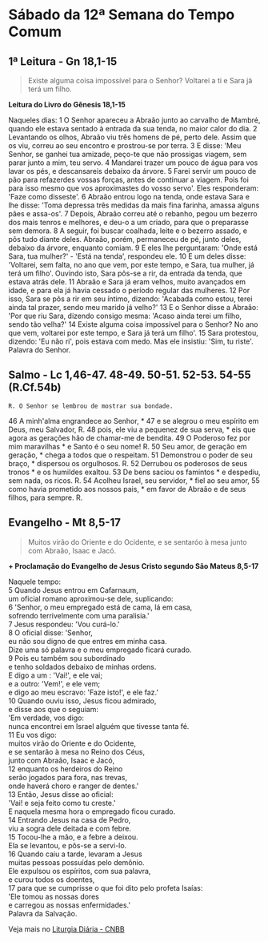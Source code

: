 # Sábado da 12ª Semana do Tempo Comum

## 1ª Leitura - Gn 18,1-15

> Existe alguma coisa impossível para o Senhor? Voltarei a ti e Sara já terá um filho.

**Leitura do Livro do Gênesis 18,1-15**

Naqueles dias:    1 O Senhor apareceu a Abraão     junto ao carvalho de Mambré,     quando ele estava sentado à entrada da sua tenda,     no maior calor do dia.    2 Levantando os olhos,     Abraão viu três homens de pé, perto dele.     Assim que os viu, correu ao seu encontro     e prostrou-se por terra.    3 E disse: 'Meu Senhor,     se ganhei tua amizade,     peço-te que não prossigas viagem,     sem parar junto a mim, teu servo.    4 Mandarei trazer um pouco de água para vos lavar os pés,     e descansareis debaixo da árvore.    5 Farei servir um pouco de pão     para refazerdes vossas forças,     antes de continuar a viagem.     Pois foi para isso mesmo     que vos aproximastes do vosso servo'.     Eles responderam:     'Faze como disseste'.    6 Abraão entrou logo na tenda,     onde estava Sara e lhe disse:     'Toma depressa três medidas da mais fina farinha,     amassa alguns pães e assa-os'.    7 Depois, Abraão correu até o rebanho,     pegou um bezerro dos mais tenros e melhores,     e deu-o a um criado,     para que o preparasse sem demora.    8 A seguir, foi buscar coalhada,     leite e o bezerro assado,     e pôs tudo diante deles.     Abraão, porém, permaneceu de pé, junto deles,     debaixo da árvore, enquanto comiam.    9 E eles lhe perguntaram:     'Onde está Sara, tua mulher?'     - 'Está na tenda', respondeu ele.    10 E um deles disse:     'Voltarei, sem falta, no ano que vem, por este tempo,     e Sara, tua mulher, já terá um filho'.     Ouvindo isto, Sara pôs-se a rir,     da entrada da tenda,     que estava atrás dele.    11 Abraão e Sara já eram velhos,     muito avançados em idade,     e para ela já havia cessado o período regular das mulheres.    12 Por isso, Sara se pôs a rir em seu íntimo, dizendo:     'Acabada como estou,     terei ainda tal prazer,     sendo meu marido já velho?'    13 E o Senhor disse a Abraão:     'Por que riu Sara,     dizendo consigo mesma:     'Acaso ainda terei um filho, sendo tão velha?'    14 Existe alguma coisa impossível para o Senhor?     No ano que vem, voltarei por este tempo,     e Sara já terá um filho'.    15 Sara protestou, dizendo: 'Eu não ri',     pois estava com medo.     Mas ele insistiu: 'Sim, tu riste'.     Palavra do Senhor.

## Salmo - Lc 1,46-47. 48-49. 50-51. 52-53. 54-55 (R.Cf.54b)

`R. O Senhor se lembrou de mostrar sua bondade.`

46 A minh'alma engrandece ao Senhor, *    47 e se alegrou o meu espírito em Deus, meu Salvador, R.        48 pois, ele viu a pequenez de sua serva, *     eis que agora as gerações hão de chamar-me de bendita.    49 O Poderoso fez por mim maravilhas *     e Santo é o seu nome! R.        50 Seu amor, de geração em geração, *     chega a todos que o respeitam.    51 Demonstrou o poder de seu braço, *     dispersou os orgulhosos. R.        52 Derrubou os poderosos de seus tronos *     e os humildes exaltou.    53 De bens saciou os famintos *     e despediu, sem nada, os ricos. R.        54 Acolheu Israel, seu servidor, *     fiel ao seu amor,    55 como havia prometido aos nossos pais, *     em favor de Abraão e de seus filhos, para sempre. R.

## Evangelho - Mt 8,5-17

> Muitos virão do Oriente e do Ocidente, e se sentaróo à mesa junto com Abraão, Isaac e Jacó.

**+ Proclamação do Evangelho de Jesus Cristo segundo São Mateus   8,5-17**

Naquele tempo:   
5 Quando Jesus entrou em Cafarnaum,   
 um oficial romano aproximou-se dele, suplicando:   
6 'Senhor, o meu empregado está de cama, lá em casa,   
 sofrendo terrivelmente com uma paralisia.'   
7 Jesus respondeu: 'Vou curá-lo.'   
8 O oficial disse: 'Senhor,   
 eu não sou digno de que entres em minha casa.   
 Dize uma só palavra e o meu empregado ficará curado.   
9 Pois eu também sou subordinado   
 e tenho soldados debaixo de minhas ordens.   
 E digo a um : 'Vai!', e ele vai;   
 e a outro: 'Vem!', e ele vem;   
 e digo ao meu escravo: 'Faze isto!', e ele faz.'   
10 Quando ouviu isso, Jesus ficou admirado,   
 e disse aos que o seguiam:   
 'Em verdade, vos digo:   
 nunca encontrei em Israel alguém que tivesse tanta fé.   
11 Eu vos digo:   
 muitos virão do Oriente e do Ocidente,   
 e se sentarão à mesa no Reino dos Céus,   
 junto com Abraão, Isaac e Jacó,   
12 enquanto os herdeiros do Reino   
 serão jogados para fora, nas trevas,   
 onde haverá choro e ranger de dentes.'   
13 Então, Jesus disse ao oficial:   
 'Vai! e seja feito como tu creste.'   
 E naquela mesma hora o empregado ficou curado.   
14 Entrando Jesus na casa de Pedro,   
 viu a sogra dele deitada e com febre.   
15 Tocou-lhe a mão, e a febre a deixou.   
 Ela se levantou, e pôs-se a servi-lo.   
16 Quando caiu a tarde, levaram a Jesus   
 muitas pessoas possuídas pelo demônio.   
 Ele expulsou os espíritos, com sua palavra,   
 e curou todos os doentes,   
17 para que se cumprisse o que foi dito pelo profeta Isaías:   
 'Ele tomou as nossas dores   
 e carregou as nossas enfermidades.'   
 Palavra da Salvação.

Veja mais no [Liturgia Diária - CNBB](http://liturgiadiaria.cnbb.org.br/app/user/user/UserView.php?ano=2017&mes=7&dia=1)